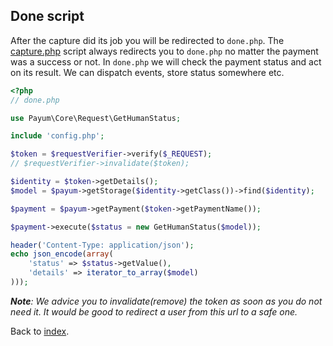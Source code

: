 ## Done script

After the capture did its job you will be redirected to `done.php`.
The [capture.php](capture-script.md) script always redirects you to `done.php` no matter the payment was a success or not.
In `done.php` we will check the payment status and act on its result. We can dispatch events, store status somewhere etc.

```php
<?php
// done.php

use Payum\Core\Request\GetHumanStatus;

include 'config.php';

$token = $requestVerifier->verify($_REQUEST);
// $requestVerifier->invalidate($token);

$identity = $token->getDetails();
$model = $payum->getStorage($identity->getClass())->find($identity);

$payment = $payum->getPayment($token->getPaymentName());

$payment->execute($status = new GetHumanStatus($model));

header('Content-Type: application/json');
echo json_encode(array(
    'status' => $status->getValue(),
    'details' => iterator_to_array($model)
)));
```

_**Note**: We advice you to invalidate(remove) the token as soon as you do not need it. It would be good to redirect a user from this url to a safe one._

Back to [index](index.md).